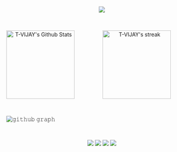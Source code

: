 <h3 align="center"><img src="https://readme-typing-svg.herokuapp.com?color=%2357F755&lines=I+am+T.VIJAY;I+am+Game+Developer"></h3>

  <br/>
  <p align="center">
    <a href="https://github.com/T-VIJAY"><img align="left" alt="T-VIJAY's Github Stats" src="https://github-readme-stats.vercel.app/api/?username=T-VIJAY&show_icons=true&count_private=true&theme=highcontrast&hide_border=true" height="180px"/><img  alt="T-VIJAY's streak" src="https://github-readme-streak-stats.herokuapp.com/?user=T-VIJAY&theme=highcontrast&hide_border=true" height="180px"/></a>
</p>

</br>

![𝚐𝚒𝚝𝚑𝚞𝚋 𝚐𝚛𝚊𝚙𝚑](https://activity-graph.herokuapp.com/graph?username=T-VIJAY&bg_color=000000&color=F8D866&line=39FF14&area_color=39FF14&point=FFFFFF&hide_border=true&area=true)

</br>

<p align="center">
<a href="mailto:soubhikmandal@gmail.com"><img src="https://img.shields.io/badge/Gmail-D14836?style=for-the-badge&logo=gmail&logoColor=white"/></a>
<a href = "https://www.linkedin.com/in/soubhik-mandal-29a59a1bb/" target= "_blank"><img src="https://img.shields.io/badge/linkedin-%230077B5.svg?style=for-the-badge&logo=linkedin&logoColor=white"/></a>
<a href ="https://github.com/soubhikmandal2000"><img src="https://img.shields.io/badge/github-%23121011.svg?style=for-the-badge&logo=github&logoColor=white"/></a>
<a href="https://wa.me/918900923226"><img src="https://img.shields.io/badge/WhatsApp-25D366?style=for-the-badge&logo=whatsapp&logoColor=white"/></a>
</p>

